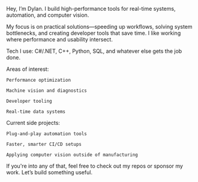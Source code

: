 Hey, I’m Dylan.
I build high-performance tools for real-time systems, automation, and computer vision.

My focus is on practical solutions—speeding up workflows, solving system bottlenecks, and creating developer tools that save time. I like working where performance and usability intersect.

Tech I use:
C#/.NET, C++, Python, SQL, and whatever else gets the job done.

Areas of interest:

    Performance optimization

    Machine vision and diagnostics

    Developer tooling

    Real-time data systems

Current side projects:

    Plug-and-play automation tools

    Faster, smarter CI/CD setups

    Applying computer vision outside of manufacturing

If you're into any of that, feel free to check out my repos or sponsor my work. Let’s build something useful.
